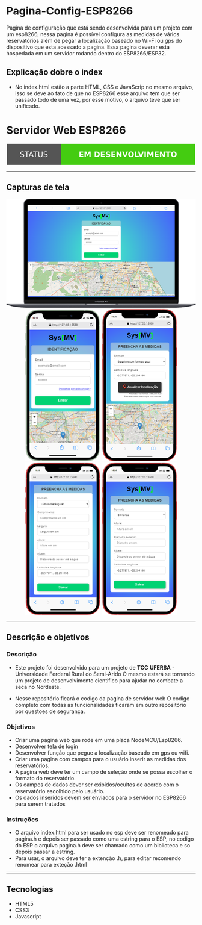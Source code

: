 # Pagina-Config-ESP8266
Pagina de configuração que está sendo desenvolvida para um projeto com um esp8266, nessa pagina é possível configura as medidas de vários reservatórios além de pegar a localização baseado no Wi-Fi ou gps do dispositivo que esta acessado a pagina.
Essa pagina deverar esta hospedada em um servidor rodando dentro do ESP8266/ESP32.

## Explicação dobre o index
- No index.html estão a parte HTML, CSS e JavaScrip no mesmo arquivo, isso se deve ao fato de que no ESP8266 esse arquivo tem que ser passado todo de uma vez, por esse motivo, o arquivo teve que ser unificado.

# Servidor Web ESP8266

<p align="center">
    <img src="img/status.svg"/>
</p>

<hr>

## Capturas de tela
<p align="center">
    <img src="img/mobile.png" width="800" />
    <img src="img/mobile%20(3).png" width="200" />
    <img src="img/mobile%20(6).png" width="200" />
    <img src="img/mobile%20(7).png" width="200" />
    <img src="img/mobile%20(8).png" width="200" />
</p>

<hr>

## Descrição e objetivos
### Descrição

- Este projeto foi desenvolvido para um projeto de **TCC**
 **UFERSA** - Universidade Ferderal Rural do Semi-Arido
 O mesmo estará se tornando um projeto de desenvolvimento cientifico para ajudar no combate a seca no Nordeste.

- Nesse repositório ficará o codigo da pagina de servidor web
O codigo completo com todas as funcionalidades ficaram em outro repositório por questoes de segurança.

### Objetivos
- Criar uma pagina web que rode em uma placa NodeMCU/Esp8266.
- Desenvolver tela de login
- Desenvolver função que pegue a localização baseado em gps ou wifi.
- Criar uma pagina com campos para o usuário inserir as medidas dos reservatórios.
- A pagina web deve ter um campo de seleção onde se possa escolher o formato do reservatório.
- Os campos de dados dever ser exibidos/ocultos de acordo com o reservatório escolhido pelo usuário.
- Os dados inseridos devem ser enviados para o servidor no ESP8266 para serem tratados

### Instruções

- O arquivo index.html para ser usado no esp deve ser renomeado para pagina.h e depois ser passado como uma estring para o ESP, no codigo do ESP o arquivo pagina.h deve ser chamado como um biblioteca e so depois passar a estring.
- Para usar, o arquivo deve ter a extenção .h, para editar recomendo renomear para exteção .html 

<hr>

## Tecnologias
- HTML5
- CSS3
- Javascript

